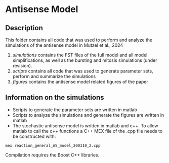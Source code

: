 # Antisense Model

## Description
This folder contains all code that was used to perform and analyze the simulations of the antisense model in Mutzel et al., 2024 

1. *simulations* contains the FST files of the full model and all model simplifications, as well as the bursting and mitosis simulations (under revision).
2. *scripts* contains all code that was used to generate parameter sets, perform and summarize the simulations
3. *figures* contains the antisense model related figures of the paper 

## Information on the simulations
- Scripts to generate the parameter sets are written in matlab
- Scripts to analyze the simulations and generate the figures are written in matlab
- The stochastic antisense model is written in matlab and c++. To allow matlab to call the c++ functions a C++ MEX file of the .cpp file needs to be constructed with:
```
mex reaction_general_AS_model_200319_2.cpp
```
Compilation requires the Boost C++ libraries.



